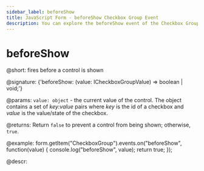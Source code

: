 ```yaml
---
sidebar_label: beforeShow
title: JavaScript Form - beforeShow Checkbox Group Event 
description: You can explore the beforeShow event of the Checkbox Group control of Form in the documentation of the DHTMLX JavaScript UI library. Browse developer guides and API reference, try out code examples and live demos, and download a free 30-day evaluation version of DHTMLX Suite 7.
---
```


# beforeShow

@short: fires before a control is shown

@signature: {'beforeShow: (value: ICheckboxGroupValue) => boolean | void;'}

@params:
`value: object` - the current value of the control. The object contains a set of <i>key:value</i> pairs where <i>key</i> is the id of a checkbox and <i>value</i> is the value/state of the checkbox.

@returns:
Return `false` to prevent a control from being shown; otherwise, `true`.

@example:
form.getItem("CheckboxGroup").events.on("beforeShow", function(value) {
    console.log("beforeShow", value);
    return true;
});

@descr:
